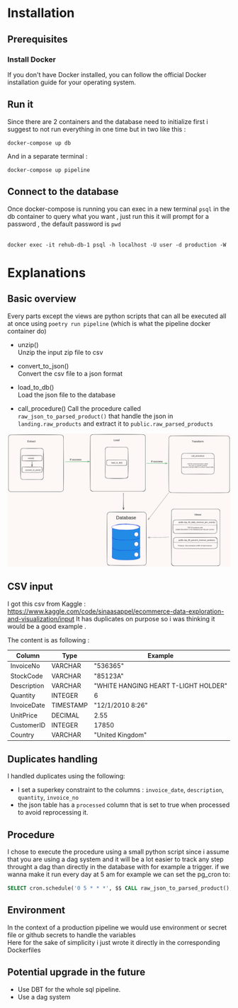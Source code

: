 # Installation

## Prerequisites

### Install Docker

If you don't have Docker installed, you can follow the official Docker installation guide for your operating system.

## Run it

Since there are 2 containers and the database need to initialize first i suggest to not run everything in one time but in two like this :

```
docker-compose up db
```

And in a separate terminal :

```
docker-compose up pipeline
```

## Connect to the database

Once docker-compose is running you can exec in a new terminal `psql` in the db container to query what you want , just run this
it will prompt for a password , the default password is `pwd`

```

docker exec -it rehub-db-1 psql -h localhost -U user -d production -W

```

# Explanations

## Basic overview

Every parts except the views are python scripts that can all be executed all at once using `poetry run pipeline` (which is what the pipeline docker container do)

- unzip()  
  Unzip the input zip file to csv

- convert_to_json()  
  Convert the csv file to a json format

- load_to_db()  
  Load the json file to the database

- call_procedure()
  Call the procedure called `raw_json_to_parsed_product()` that handle the json in `landing.raw_products` and extract it to `public.raw_parsed_products`

![Alt text](pipeline.png)

## CSV input

I got this csv from Kaggle : https://www.kaggle.com/code/sinaasappel/ecommerce-data-exploration-and-visualization/input
It has duplicates on purpose so i was thinking it would be a good example .

The content is as following :

| Column      | Type      | Example                              |
| ----------- | --------- | ------------------------------------ |
| InvoiceNo   | VARCHAR   | "536365"                             |
| StockCode   | VARCHAR   | "85123A"                             |
| Description | VARCHAR   | "WHITE HANGING HEART T-LIGHT HOLDER" |
| Quantity    | INTEGER   | 6                                    |
| InvoiceDate | TIMESTAMP | "12/1/2010 8:26"                     |
| UnitPrice   | DECIMAL   | 2.55                                 |
| CustomerID  | INTEGER   | 17850                                |
| Country     | VARCHAR   | "United Kingdom"                     |

## Duplicates handling

I handled duplicates using the following:

- I set a superkey constraint to the columns : `invoice_date`, `description`, `quantity`, `invoice_no`
- the json table has a `processed` column that is set to true when processed to avoid reprocessing it.

## Procedure

I chose to execute the procedure using a small python script since i assume that you are using a dag system and it will be a lot easier to track any step throught a dag than directly in the database with for example a trigger.
if we wanna make it run every day at 5 am for example we can set the pg_cron to:

```sql
SELECT cron.schedule('0 5 * * *', $$ CALL raw_json_to_parsed_product(); $$);
```

## Environment

In the context of a production pipeline we would use environment or secret file or github secrets to handle the variables  
Here for the sake of simplicity i just wrote it directly in the corresponding Dockerfiles

## Potential upgrade in the future

- Use DBT for the whole sql pipeline.
- Use a dag system
